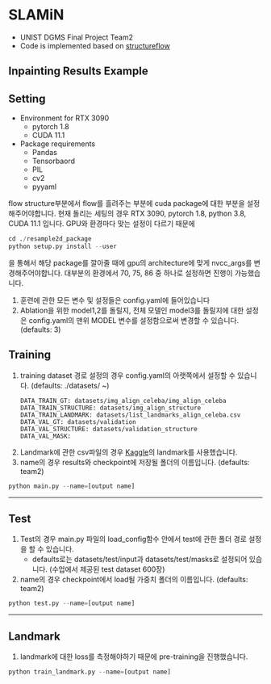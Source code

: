 # SLAMiN 
- UNIST DGMS Final Project Team2
- Code is implemented based on [structureflow](https://github.com/RenYurui/StructureFlow)
 
## Inpainting Results Example

## Setting
- Environment for RTX 3090
    - pytorch 1.8
    - CUDA 11.1
- Package requirements
    - Pandas
    - Tensorbaord
    - PIL
    - cv2
    - pyyaml

flow structure부분에서 flow를 흘려주는 부분에 cuda package에 대한 부분을 설정해주어야합니다. 
현재 돌리는 세팅의 경우 RTX 3090, pytorch 1.8, python 3.8, CUDA 11.1 입니다.
GPU와 환경마다 맞는 설정이 다르기 때문에
```python 
cd ./resample2d_package
python setup.py install --user
```
을 통해서 해당 package를 깔아줄 때에 gpu의 architecture에 맞게 nvcc_args를 변경해주어야합니다. 
대부분의 환경에서 70, 75, 86 중 하나로 설정하면 진행이 가능했습니다.

1. 훈련에 관한 모든 변수 및 설정들은 config.yaml에 들어있습니다
2. Ablation을 위한 model1,2를 돌릴지, 전체 모델인 model3를 돌릴지에 대한 설정은 config.yaml의 맨위 MODEL 변수를 설정함으로써 변경할 수 있습니다. (defaults: 3) 
## Training
1. training dataset 경로 설정의 경우 config.yaml의 아랫쪽에서 설정할 수 있습니다. (defaults: ./datasets/ ~)
    ```
    DATA_TRAIN_GT: datasets/img_align_celeba/img_align_celeba
    DATA_TRAIN_STRUCTURE: datasets/img_align_structure
    DATA_TRAIN_LANDMARK: datasets/list_landmarks_align_celeba.csv
    DATA_VAL_GT: datasets/validation
    DATA_VAL_STRUCTURE: datasets/validation_structure
    DATA_VAL_MASK:
    ```
2. Landmark에 관한 csv파일의 경우 [Kaggle](https://www.kaggle.com/datasets/jessicali9530/celeba-dataset?select=list_landmarks_align_celeba.csv)의 landmark를 사용했습니다.
3. name의 경우 results와 checkpoint에 저장될 폴더의 이름입니다. (defaults: team2)
```python
python main.py --name=[output name]
```

---
## Test
1. Test의 경우 main.py 파일의 load_config함수 안에서 test에 관한 폴더 경로 설정을 할 수 있습니다.
    - defaults로는 datasets/test/input과 datasets/test/masks로 설정되어 있습니다. (수업에서 제공된 test dataset 600장)
2. name의 경우 checkpoint에서 load될 가중치 폴더의 이름입니다. (defaults: team2)
```python
python test.py --name=[output name]
```

---
## Landmark
1. landmark에 대한 loss를 측정해야하기 때문에 pre-training을 진행했습니다.
```python
python train_landmark.py --name=[output name]
```